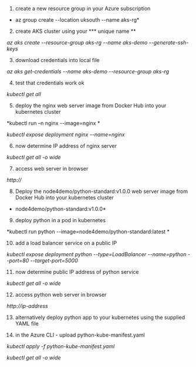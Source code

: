 
1. create a new resource group in your Azure subscription 

* az group create --location uksouth --name aks-rg*

2. create AKS cluster using your *** unique name **

*az aks create --resource-group aks-rg --name aks-demo --generate-ssh-keys*

3. download credentials into local file

*az aks get-credentials --name aks-demo --resource-group aks-rg*

4. test that credentials work ok

*kubectl get all*

5. deploy the nginx web server image from Docker Hub into your kubernetes cluster

*kubectl run  –n nginx --image=nginx * 

*kubectl expose deployment nginx --name=nginx*

6. now determine IP address of nginx server

*kubectl get all -o wide*

7. access web server in browser

*http://<ip-address>*

8. Deploy the node4demo/python-standard:v1.0.0 web server image from Docker Hub into your kubernetes cluster

* node4demo/python-standard:v1.0.0*

9. deploy python in a pod in kubernetes

*kubectl run  python --image=node4demo/python-standard:latest  *

10. add a load balancer service on a public IP

*kubectl expose deployment python --type=LoadBalancer --name=python --port=80 --target-port=5000*

11. now determine public IP address of python service

*kubectl get all -o wide*

12. access python web server in browser

*http://ip-address*

13. alternatively deploy python app to your kubernetes using the supplied YAML file

14. in the Azure CLI - upload python-kube-manifest.yaml

*kubectl apply -f python-kube-manifest.yaml*

*kubectl get all -o wide*



